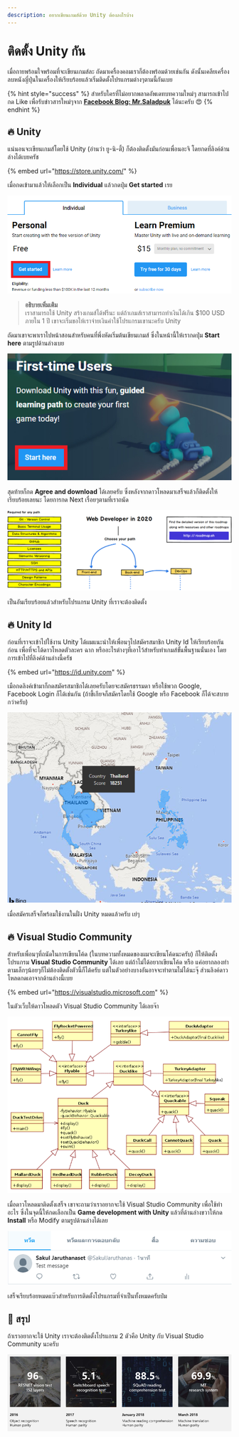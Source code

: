 ```yaml
---
description: อยากเขียนเกมส์ด้วย Unity ต้องลงไรบ้าง
---
```


# ติดตั้ง Unity กัน

เมื่อกายพร้อมใจพร้อมที่จะเขียนเกมส์ละ ถัดมาเครื่องคอมเราก็ต้องพร้อมด้วยเช่นกัน ดังนั้นเคลียเครื่องลบหนังญี่ปุ่นในเครื่องให้เรียบร้อยแล้วเริ่มติดตั้งโปรแกรมต่างๆตามนี้กันเบย

{% hint style="success" %}
สำหรับใครที่ไม่อยากพลาดอัพเดทบทความใหม่ๆ สามารถเข้าไปกด Like เพื่อรับข่าวสารใหม่ๆจาก [**Facebook Blog: Mr.Saladpuk**](https://www.facebook.com/mr.saladpuk) ได้นะครับ 😍
{% endhint %}

## 🔥 Unity 

แน่นอนจะเขียนเกมส์โดยใช้ Unity \(อ่านว่า ยู-นิ-ตี้\) ก็ต้องติดตั้งมันก่อนเพื่อนอะจิ โดยกดที่ลิงค์ด้านล่างได้เบยครัช

{% embed url="https://store.unity.com/" %}

เมื่อกดเข้ามาแล้วให้เลือกเป็น **Individual** แล้วกดปุ่ม **Get started** เรย

![](../.gitbook/assets/image%20%28738%29.png)

> **อธิบายเพิ่มเติม**  
> เราสามารถใช้ Unity สร้างเกมส์ได้ฟรีนะ แต่ถ้าเกมส์เราสามารถทำเงินได้เกิน $100 USD ภายใน 1 ปี เขาจะเริ่มขอให้เราจ่ายเงินค่าใช้โปรแกรมเขานะครับ Unity

ถัดมาเขาจะพาเราไปหน้าสอนสำหรับคนที่พึ่งหัดเริ่มต้นเขียนเกมส์ ซึ่งในหน้านี้ให้เรากดปุ่ม **Start here** ตามรูปด้านล่างเบย

![](../.gitbook/assets/image%20%28150%29.png)

สุดท้ายก็กด **Agree and download** ได้เลยครับ ซึ่งหลังจากดาวโหลดมาเสร็จแล้วก็ติดตั้งให้เรียบร้อยเลยนะ โดยการกด Next เรื่อยๆตามที่เราถนัด

![](../.gitbook/assets/image%20%28163%29.png)

เป็นอันเรียบร้อยแล้วสำหรับโปรแกรม Unity ที่เราจะต้องติดตั้ง

## 🔥 Unity Id

ก่อนที่เราจะเข้าไปใช้งาน Unity ได้ผมแนะนำให้เพื่อนๆไปสมัครสมาชิก Unity Id ให้เรียบร้อยกันก่อน เพื่อที่จะได้ดาวโหลดตัวละคร ฉาก หรืออะไรต่างๆที่เอาไว้สำหรับทำเกมส์ขั้นพื้นฐานนั่นเอง โดยการเข้าไปที่ลิงค์ด้านล่างนี้ครัช

{% embed url="https://id.unity.com" %}

เมือกดลิงค์เข้ามาก็กดสมัครสมาชิกได้เลยครับโดยจะสมัครธรรมดา หรือใช้พวก Google, Facebook Login ก็ได้เช่นกัน \(ถ้าขี้เกียจก็สมัครโดยใช้ Google หรือ Facebook ก็ได้จะสบายกว่าครับ\)

![](../.gitbook/assets/image%20%2894%29.png)

เมื่อสมัครเสร็จก็พร้อมใช้งานในฝั่ง Unity หมดแล้วครับ เย่ๆ

## 🔥 Visual Studio Community

สำหรับเพื่อนๆที่ถนัดในการเขียนโค้ด \(ในบทความทั้งหมดของผมจะเขียนโค้ดนะครับ\) ก็ให้ติดตั้งโปรแกรม **Visual Studio Community** ได้เลย แต่ถ้าไม่ได้อยากเขียนโค้ด หรือ แค่อยากลองทำตามเล็กๆน้อยๆก็ไม่ต้องติดตั้งตัวนี้ก็ได้ครับ แต่ในตัวอย่างบางอันอาจจะทำตามไม่ได้นะจุ๊ ส่วนลิงค์ดาวโหลดกดเอาจากด้านล่างนี้เบย

{% embed url="https://visualstudio.microsoft.com" %}

ในตัวเว็บให้ดาวโหลดตัว Visual Studio Community ได้เลยจ๊า

![](../.gitbook/assets/image%20%28460%29.png)

เมื่อดาวโหลดมาติดตั้งเสร็จ เขาจะถามว่าเราอยากจะใช้ Visual Studio Community เพื่อใช้ทำอะไร ซึ่งในจุดนี้ให้กดเลือกเป็น **Game development with Unity** แล้วที่ด้านล่างขวาให้กด **Install** หรือ Modify ตามรูปด้านล่างได้เลย

![](../.gitbook/assets/image%20%2880%29.png)

เสร็จเรียบร้อยหมดแบ๊วสำหรับการติดตั้งโปรแกรมที่จำเป็นทั้งหมดครับป๋ม

## 💖 สรุป

ถ้าเราอยากจะใช้ Unity เราจะต้องติดตั้งโปรแกรม 2 ตัวคือ Unity กับ Visual Studio Community นะครับ

![](../.gitbook/assets/image%20%28186%29.png)


